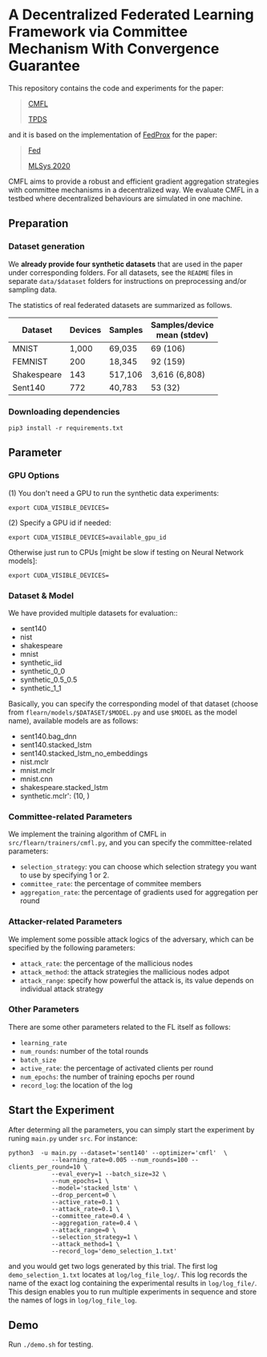 # A Decentralized Federated Learning Framework via Committee Mechanism With Convergence Guarantee

This repository contains the code and experiments for the paper:

> [CMFL](https://ieeexplore.ieee.org/abstract/document/9870745?casa_token=gEqc81UzNrsAAAAA:PtMEuUuYXi68Vz2A2NxECkyIqdpo9tdfktLn94bzbfauc15zpck4HJblFD0EpUK5UNOazobOFJ6U)
>
> [TPDS](https://ieeexplore.ieee.org/xpl/RecentIssue.jsp?punumber=71)

and it is based on the implementation of [FedProx](https://github.com/litian96/FedProx) for the paper:

> [Fed](https://arxiv.org/abs/1812.06127)
>
> [MLSys 2020](https://mlsys.org/)

CMFL aims to provide a robust and efficient gradient aggregation strategies with committee mechanisms in a decentralized way. We evaluate CMFL in a testbed where decentralized behaviours are simulated in one machine.

## Preparation

### Dataset generation

We **already provide four synthetic datasets** that are used in the paper under corresponding folders. For all datasets, see the `README` files in separate `data/$dataset` folders for instructions on preprocessing and/or sampling data.

The statistics of real federated datasets are summarized as follows.

<center>

| Dataset     | Devices | Samples | Samples/device <br> mean (stdev) |
| ----------- | ------- | ------- | -------------------------------- |
| MNIST       | 1,000   | 69,035  | 69 (106)                         |
| FEMNIST     | 200     | 18,345  | 92 (159)                         |
| Shakespeare | 143     | 517,106 | 3,616 (6,808)                    |
| Sent140     | 772     | 40,783  | 53 (32)                          |

</center>

### Downloading dependencies

```
pip3 install -r requirements.txt
```

## Parameter

### GPU Options

(1) You don't need a GPU to run the synthetic data experiments:

```
export CUDA_VISIBLE_DEVICES=
```

(2) Specify a GPU id if needed:

```
export CUDA_VISIBLE_DEVICES=available_gpu_id
```

Otherwise just run to CPUs [might be slow if testing on Neural Network models]:

```
export CUDA_VISIBLE_DEVICES=
```

### Dataset & Model

We have provided multiple datasets for evaluation:: 

* sent140 
* nist 
* shakespeare 
* mnist 
* synthetic_iid 
* synthetic_0_0 
* synthetic_0.5_0.5 
* synthetic_1_1

Basically, you can specify the corresponding model of that dataset (choose from `flearn/models/$DATASET/$MODEL.py` and use `$MODEL` as the model name), available models are as follows:

* sent140.bag_dnn
* sent140.stacked_lstm
* sent140.stacked_lstm_no_embeddings
* nist.mclr
* mnist.mclr
* mnist.cnn
* shakespeare.stacked_lstm
* synthetic.mclr': (10, ) 

### Committee-related Parameters

We implement the training algorithm of CMFL in `src/flearn/trainers/cmfl.py`, and you can specify the committee-related parameters:

* `selection_strategy`: you can choose which selection strategy you want to use by specifying 1 or 2.
* `committee_rate`: the percentage of commitee members 
* `aggregation_rate`: the percentage of gradients used for aggregation per round

### Attacker-related Parameters

We implement some possible attack logics of the adversary, which can be specified by the following parameters:

* `attack_rate`: the percentage of the mallicious nodes
* `attack_method`: the attack strategies the mallicious nodes adpot
* `attack_range`: specify how powerful the attack is, its value depends on individual attack strategy

### Other Parameters

There are some other parameters related to the FL itself as follows:

* `learning_rate`
* `num_rounds`: number of the total rounds
* `batch_size`
* `active_rate`: the percentage of activated clients per round
* `num_epochs`: the number of training epochs per round 
* `record_log`: the location of the log

## Start the Experiment

After determing all the parameters, you can simply start the experiment by runing `main.py` under `src`. For instance:

```
python3  -u main.py --dataset='sent140' --optimizer='cmfl'  \
            --learning_rate=0.005 --num_rounds=100 --clients_per_round=10 \
            --eval_every=1 --batch_size=32 \
            --num_epochs=1 \
            --model='stacked_lstm' \
            --drop_percent=0 \
            --active_rate=0.1 \
            --attack_rate=0.1 \
            --committee_rate=0.4 \
            --aggregation_rate=0.4 \
            --attack_range=0 \
            --selection_strategy=1 \
            --attack_method=1 \
            --record_log='demo_selection_1.txt'
```

and you would get two logs generated by this trial. The first log `demo_selection_1.txt` locates at `log/log_file_log/`. This log records the name of the exact log containing the experimental results in `log/log_file/`. This design enables you to run multiple experiments in sequence and store the names of logs in `log/log_file_log`.

## Demo

Run `./demo.sh` for testing.


